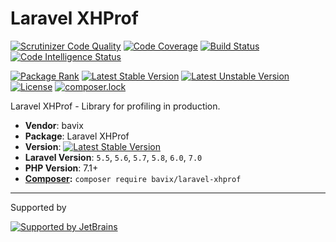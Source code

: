 # Laravel XHProf

[![Scrutinizer Code Quality](https://scrutinizer-ci.com/g/bavix/laravel-xhprof/badges/quality-score.png?b=master)](https://scrutinizer-ci.com/g/bavix/laravel-xhprof/?branch=master)
[![Code Coverage](https://scrutinizer-ci.com/g/bavix/laravel-xhprof/badges/coverage.png?b=master)](https://scrutinizer-ci.com/g/bavix/laravel-xhprof/?branch=master)
[![Build Status](https://scrutinizer-ci.com/g/bavix/laravel-xhprof/badges/build.png?b=master)](https://scrutinizer-ci.com/g/bavix/laravel-xhprof/build-status/master)
[![Code Intelligence Status](https://scrutinizer-ci.com/g/bavix/laravel-xhprof/badges/code-intelligence.svg?b=master)](https://scrutinizer-ci.com/code-intelligence)

[![Package Rank](https://phppackages.org/p/bavix/laravel-xhprof/badge/rank.svg)](https://packagist.org/packages/bavix/laravel-xhprof)
[![Latest Stable Version](https://poser.pugx.org/bavix/laravel-xhprof/v/stable)](https://packagist.org/packages/bavix/laravel-xhprof)
[![Latest Unstable Version](https://poser.pugx.org/bavix/laravel-xhprof/v/unstable)](https://packagist.org/packages/bavix/laravel-xhprof)
[![License](https://poser.pugx.org/bavix/laravel-xhprof/license)](https://packagist.org/packages/bavix/laravel-xhprof)
[![composer.lock](https://poser.pugx.org/bavix/laravel-xhprof/composerlock)](https://packagist.org/packages/bavix/laravel-xhprof)

Laravel XHProf - Library for profiling in production.

* **Vendor**: bavix
* **Package**: Laravel XHProf
* **Version**: [![Latest Stable Version](https://poser.pugx.org/bavix/laravel-xhprof/v/stable)](https://packagist.org/packages/bavix/laravel-xhprof)
* **Laravel Version**: `5.5`, `5.6`, `5.7`, `5.8`, `6.0`, `7.0`
* **PHP Version**: 7.1+ 
* **[Composer](https://getcomposer.org/):** `composer require bavix/laravel-xhprof`

---
Supported by

[![Supported by JetBrains](https://cdn.rawgit.com/bavix/development-through/46475b4b/jetbrains.svg)](https://www.jetbrains.com/)
